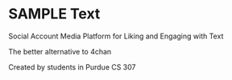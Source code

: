 # SAMPLE Text
Social Account Media Platform for Liking and Engaging with Text

The better alternative to 4chan

Created by students in Purdue CS 307
